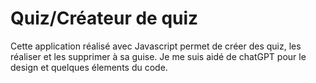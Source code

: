 # Quiz/Créateur de quiz
Cette application réalisé avec Javascript permet de créer des quiz, les réaliser et les supprimer à sa guise.
Je me suis aidé de chatGPT pour le design et quelques élements du code.

